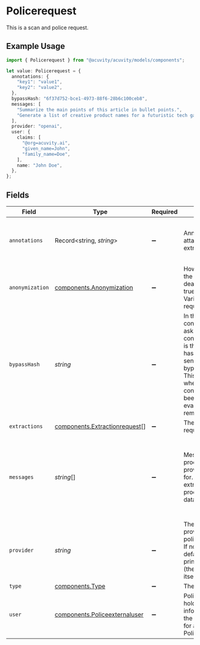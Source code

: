 # Policerequest

This is a scan and police request.

## Example Usage

```typescript
import { Policerequest } from "@acuvity/acuvity/models/components";

let value: Policerequest = {
  annotations: {
    "key1": "value1",
    "key2": "value2",
  },
  bypassHash: "6f37d752-bce1-4973-88f6-28b6c100ceb8",
  messages: [
    "Summarize the main points of this article in bullet points.",
    "Generate a list of creative product names for a futuristic tech gadget.",
  ],
  provider: "openai",
  user: {
    claims: [
      "@org=acuvity.ai",
      "given_name=John",
      "family_name=Doe",
    ],
    name: "John Doe",
  },
};
```

## Fields

| Field                                                                                                                                                                                                  | Type                                                                                                                                                                                                   | Required                                                                                                                                                                                               | Description                                                                                                                                                                                            | Example                                                                                                                                                                                                |
| ------------------------------------------------------------------------------------------------------------------------------------------------------------------------------------------------------ | ------------------------------------------------------------------------------------------------------------------------------------------------------------------------------------------------------ | ------------------------------------------------------------------------------------------------------------------------------------------------------------------------------------------------------ | ------------------------------------------------------------------------------------------------------------------------------------------------------------------------------------------------------ | ------------------------------------------------------------------------------------------------------------------------------------------------------------------------------------------------------ |
| `annotations`                                                                                                                                                                                          | Record<string, *string*>                                                                                                                                                                               | :heavy_minus_sign:                                                                                                                                                                                     | Annotations attached to the extraction.                                                                                                                                                                | {<br/>"key1": "value1",<br/>"key2": "value2"<br/>}                                                                                                                                                     |
| `anonymization`                                                                                                                                                                                        | [components.Anonymization](../../models/components/anonymization.md)                                                                                                                                   | :heavy_minus_sign:                                                                                                                                                                                     | How to anonymize the data. If deanonymize is true, then VariablSize is required.                                                                                                                       |                                                                                                                                                                                                        |
| `bypassHash`                                                                                                                                                                                           | *string*                                                                                                                                                                                               | :heavy_minus_sign:                                                                                                                                                                                     | In the case of a contentPolicy that asks for a confirmation, this is the<br/>hash you must send back to bypass the block. This is only useful when a<br/>content policy has been set or is evaluated remotely. | 6f37d752-bce1-4973-88f6-28b6c100ceb8                                                                                                                                                                   |
| `extractions`                                                                                                                                                                                          | [components.Extractionrequest](../../models/components/extractionrequest.md)[]                                                                                                                         | :heavy_minus_sign:                                                                                                                                                                                     | The extractions to request.                                                                                                                                                                            |                                                                                                                                                                                                        |
| `messages`                                                                                                                                                                                             | *string*[]                                                                                                                                                                                             | :heavy_minus_sign:                                                                                                                                                                                     | Messages to process and provide detections for. Use data in extractions for<br/>processing binary data.                                                                                                | [<br/>"Summarize the main points of this article in bullet points.",<br/>"Generate a list of creative product names for a futuristic tech gadget."<br/>]                                               |
| `provider`                                                                                                                                                                                             | *string*                                                                                                                                                                                               | :heavy_minus_sign:                                                                                                                                                                                     | The name of the provider to use for policy resolutions. If not set, it will<br/>default to the principal name (the application itself).                                                                | openai                                                                                                                                                                                                 |
| `type`                                                                                                                                                                                                 | [components.Type](../../models/components/type.md)                                                                                                                                                     | :heavy_minus_sign:                                                                                                                                                                                     | The type of text.                                                                                                                                                                                      |                                                                                                                                                                                                        |
| `user`                                                                                                                                                                                                 | [components.Policeexternaluser](../../models/components/policeexternaluser.md)                                                                                                                         | :heavy_minus_sign:                                                                                                                                                                                     | PoliceExternalUser holds the information about the remote user for a<br/>PoliceRequest.                                                                                                                |                                                                                                                                                                                                        |
